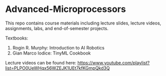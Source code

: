 # Advanced-Microprocessors
This repo contains course materials including lecture slides, lecture videos, assignments, labs, and end-of-semester projects.

Textbooks:
1. Rogin R. Murphy: Introduction to AI Robotics
2. Gian Marco Iodice: TinyML Cookbook

Lecture videos can be found here: https://www.youtube.com/playlist?list=PLPO0UeWHqx56WZEJK1UEt7kfKGmpQkd3Q

